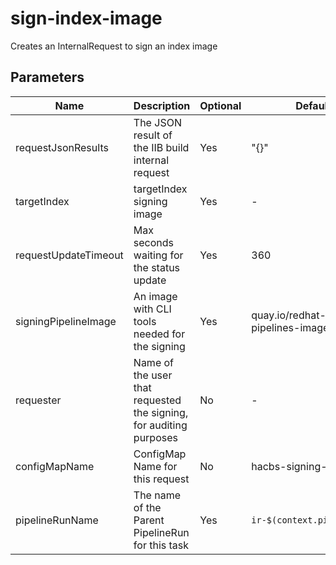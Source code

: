 # sign-index-image

Creates an InternalRequest to sign an index image

## Parameters

| Name | Description | Optional | Default value |
|------|-------------|----------|---------------|
| requestJsonResults | The JSON result of the IIB build internal request | Yes | "{}" |
| targetIndex | targetIndex signing image | Yes | - |
| requestUpdateTimeout | Max seconds waiting for the status update| Yes | 360 |
| signingPipelineImage | An image with CLI tools needed for the signing | Yes | quay.io/redhat-isv/operator-pipelines-images:released |
| requester | Name of the user that requested the signing, for auditing purposes | No | - |
| configMapName | ConfigMap Name for this request | No | hacbs-signing-pipeline-config |
| pipelineRunName | The name of the Parent PipelineRun for this task | Yes | `ir-$(context.pipelineRun.name)` |
